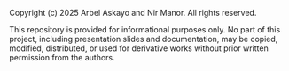 Copyright (c) 2025 Arbel Askayo and Nir Manor. All rights reserved.

This repository is provided for informational purposes only. No part of this
project, including presentation slides and documentation, may be copied,
modified, distributed, or used for derivative works without prior written
permission from the authors.
